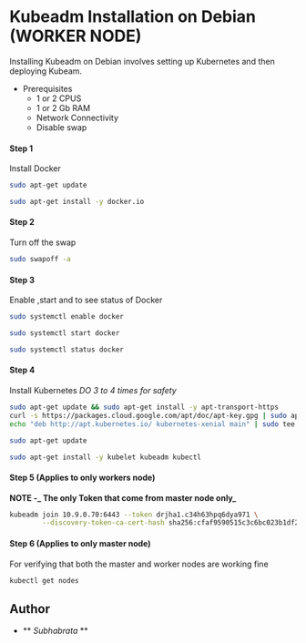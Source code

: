 # Kubeadm Installation on Debian (WORKER NODE)

Installing Kubeadm on Debian involves setting up Kubernetes and then deploying Kubeam. 

* Prerequisites
    -  1 or 2 CPUS
    -  1 or 2 Gb RAM
    -  Network Connectivity
    -  Disable swap


#### Step 1 
Install Docker

```bash
sudo apt-get update
```
```bash
sudo apt-get install -y docker.io
```
#### Step 2
Turn off the swap

```bash
sudo swapoff -a
```

#### Step 3
Enable ,start and to see status of Docker

```bash
sudo systemctl enable docker
```
```bash
sudo systemctl start docker
```
```bash
sudo systemctl status docker
```

#### Step 4
Install Kubernetes _DO 3 to 4 times for safety_

```bash
sudo apt-get update && sudo apt-get install -y apt-transport-https
curl -s https://packages.cloud.google.com/apt/doc/apt-key.gpg | sudo apt-key add -
echo "deb http://apt.kubernetes.io/ kubernetes-xenial main" | sudo tee /etc/apt/sources.list.d/kubernetes.list
```
```bash
sudo apt-get update
```
```bash
sudo apt-get install -y kubelet kubeadm kubectl
```

#### Step 5 (Applies to only workers node)
**NOTE -_ The only Token that come from master node only_**
```bash
kubeadm join 10.9.0.70:6443 --token drjha1.c34h63hpq6dya971 \
        --discovery-token-ca-cert-hash sha256:cfaf9590515c3c6bc023b1df20d476ce7d70695d768c786d77a79100c1b56da8 
```

#### Step 6 (Applies to only master node)
For verifying that both the master and worker nodes are working fine
```bash
kubectl get nodes
```


## Author

- ** _Subhabrata_ **
